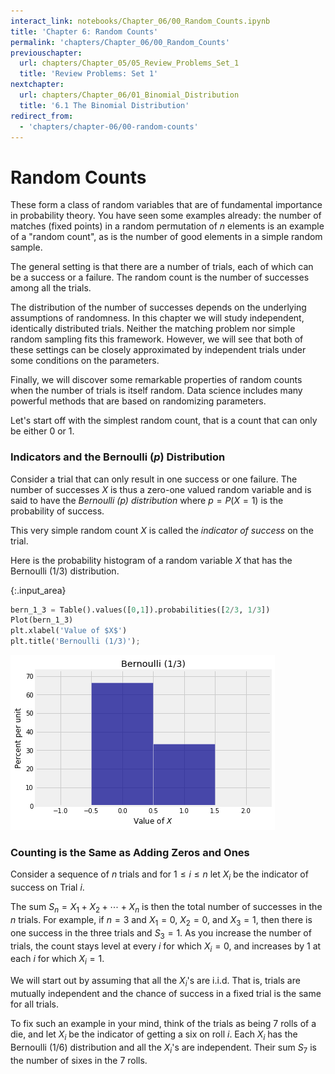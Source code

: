 ```yaml
---
interact_link: notebooks/Chapter_06/00_Random_Counts.ipynb
title: 'Chapter 6: Random Counts'
permalink: 'chapters/Chapter_06/00_Random_Counts'
previouschapter:
  url: chapters/Chapter_05/05_Review_Problems_Set_1
  title: 'Review Problems: Set 1'
nextchapter:
  url: chapters/Chapter_06/01_Binomial_Distribution
  title: '6.1 The Binomial Distribution'
redirect_from:
  - 'chapters/chapter-06/00-random-counts'
---
```


# Random Counts

These form a class of random variables that are of fundamental importance in probability theory. You have seen some examples already: the number of matches (fixed points) in a random permutation of $n$ elements is an example of a "random count", as is the number of good elements in a simple random sample. 

The general setting is that there are a number of trials, each of which can be a success or a failure. The random count is the number of successes among all the trials.

The distribution of the number of successes depends on the underlying assumptions of randomness. In this chapter we will study independent, identically distributed trials. Neither the matching problem nor simple random sampling fits this framework. However, we will see that both of these settings can be closely approximated by independent trials under some conditions on the parameters.

Finally, we will discover some remarkable properties of random counts when the number of trials is itself random. Data science includes many powerful methods that are based on randomizing parameters.

Let's start off with the simplest random count, that is a count that can only be either 0 or 1.

### Indicators and the Bernoulli $(p)$ Distribution
Consider a trial that can only result in one success or one failure. The number of successes $X$ is thus a zero-one valued random variable and is said to have the *Bernoulli $(p)$ distribution* where $p = P(X = 1)$ is the probability of success. 

This very simple random count $X$ is called the *indicator of success* on the trial.

Here is the probability histogram of a random variable $X$ that has the Bernoulli $(1/3)$ distribution.



{:.input_area}
```python
bern_1_3 = Table().values([0,1]).probabilities([2/3, 1/3])
Plot(bern_1_3)
plt.xlabel('Value of $X$')
plt.title('Bernoulli (1/3)');
```



![png](../../images/chapters/Chapter_06/00_Random_Counts_3_0.png)


### Counting is the Same as Adding Zeros and Ones

Consider a sequence of $n$ trials and for $1 \le i \le n$ let $X_i$ be the indicator of success on Trial $i$. 

The sum $S_n = X_1 + X_2 + \cdots + X_n$ is then the total number of successes in the $n$ trials. For example, if $n=3$ and $X_1 = 0$, $X_2 = 0$, and $X_3 = 1$, then there is one success in the three trials and $S_3 = 1$. As you increase the number of trials, the count stays level at every $i$ for which $X_i = 0$, and increases by 1 at each $i$ for which $X_i = 1$.

We will start out by assuming that all the $X_i$'s are i.i.d. That is, trials are mutually independent and the chance of success in a fixed trial is the same for all trials.

To fix such an example in your mind, think of the trials as being 7 rolls of a die, and let $X_i$ be the indicator of getting a six on roll $i$. Each $X_i$ has the Bernoulli $(1/6)$ distribution and all the $X_i$'s are independent. Their sum $S_7$ is the number of sixes in the 7 rolls. 
